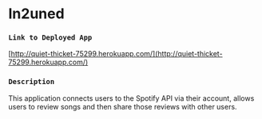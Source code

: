 # In2uned

### `Link to Deployed App`
[http://quiet-thicket-75299.herokuapp.com/](http://quiet-thicket-75299.herokuapp.com/)

### `Description`
This application connects users to the Spotify API via their account, allows users to review songs and then share those reviews with other users.



